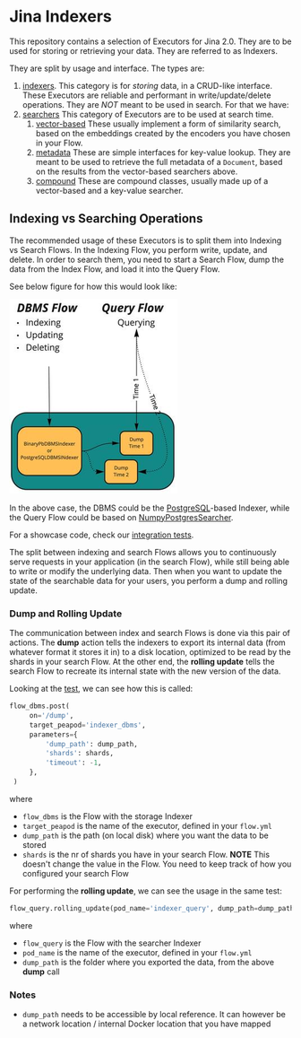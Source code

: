 # Jina Indexers

This repository contains a selection of Executors for Jina 2.0.
They are to be used for storing or retrieving your data.
They are referred to as Indexers.

They are split by usage and interface. The types are:

1. [indexers](./jinahub/indexers/indexer). This category is for *storing* data, in a CRUD-like interface. These Executors are reliable and performant in write/update/delete operations. They are *NOT* meant to be used in search. For that we have:
1. [searchers](./jinahub/indexers/searcher) This category of Executors are to be used at search time.
    1. [vector-based](./jinahub/indexers/searcher/vector) These usually implement a form of similarity search, based on the embeddings created by the encoders you have chosen in your Flow.
    1. [metadata](./jinahub/indexers/searcher/keyvalue) These are simple interfaces for key-value lookup. They are meant to be used to retrieve the full metadata of a `Document`, based on the results from the vector-based searchers above.
    1. [compound](./jinahub/indexers/searcher/compound) These are compound classes, usually made up of a vector-based and a key-value searcher.

## Indexing vs Searching Operations

The recommended usage of these Executors is to split them into Indexing vs Search Flows.
In the Indexing Flow, you perform write, update, and delete. 
In order to search them, you need to start a Search Flow, dump the data from the Index Flow, and load it into the Query Flow.

See below figure for how this would look like:

![](./.github/img/replicas.jpg)

In the above case, the DBMS could be the [PostgreSQL](./jinahub/indexers/indexer/PostgreSQLIndexer)-based Indexer, while the Query Flow could be based on [NumpyPostgresSearcher](./jinahub/indexers/searcher/compound/NumpyPostgresSearcher).

For a showcase code, check our [integration tests](tests/integration/psql_dump_reload).

The split between indexing and search Flows allows you to continuously serve requests in your application (in the search Flow), while still being able to write or modify the underlying data. Then when you want to update the state of the searchable data for your users, you perform a dump and rolling update.

### Dump and Rolling Update

The communication between index and search Flows is done via this pair of actions.
The **dump** action tells the indexers to export its internal data (from whatever format it stores it in) to a disk location, optimized to be read by the shards in your search Flow.
At the other end, the **rolling update** tells the search Flow to recreate its internal state with the new version of the data.

Looking at the [test](tests/integration/psql_dump_reload/test_dump_psql.py), we can see how this is called:

```python
flow_dbms.post(
     on='/dump',
     target_peapod='indexer_dbms',
     parameters={
         'dump_path': dump_path,
         'shards': shards,
         'timeout': -1,
     },
 )
```

where

- `flow_dbms` is the Flow with the storage Indexer
- `target_peapod` is the name of the executor, defined in your `flow.yml`
- `dump_path` is the path (on local disk) where you want the data to be stored
- `shards` is the nr of shards you have in your search Flow. **NOTE** This doesn't change the value in the Flow. You need to keep track of how you configured your search Flow

For performing the **rolling update**, we can see the usage in the same test:

```python
flow_query.rolling_update(pod_name='indexer_query', dump_path=dump_path)
```

where

- `flow_query` is the Flow with the searcher Indexer
- `pod_name` is the name of the executor, defined in your `flow.yml`
- `dump_path` is the folder where you exported the data, from the above **dump** call

### Notes

- `dump_path` needs to be accessible by local reference. It can however be a network location / internal Docker location that you have mapped 
